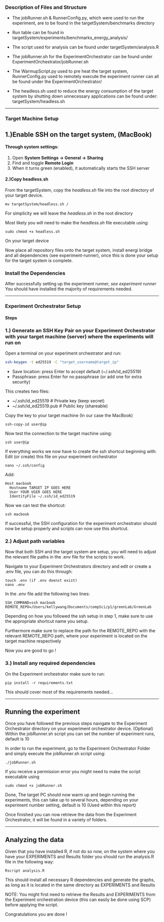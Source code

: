 

### Description of Files and Structure 
- The jobRunner.sh & RunnerConfig.py, which were used to run the experiment, are to be found in the targetSystem/benchmarks directory

- Run table can be found in targetSystem/experiments/benchmarks_energy_analysis/

- The script used for analysis can be found under targetSystem/analysis.R

- The jobRunner.sh for the ExperimentOrchestrator can be found under ExperimentOrchestrator/jobRunner.sh

- The WarmupScript.py used to pre heat the target system, RunnerConfig.py used to remotely execute the experiment runner can all be found under the ExperimentOrchestrator/

- The headless.sh used to reduce the energy consumption of the target system by shutting down unnecessary applications can be found under: targetSystem/headless.sh
***
### Target Machine Setup


## 1.)Enable SSH on the target system, (MacBook)
#### Through system settings:
1. Open **System Settings → General → Sharing**
2. Find and toggle **Remote Login**
3. When it turns green (enabled), it automatically starts the SSH server

#### 2.)Copy headless.sh
From the targetSystem, copy the *headless.sh* file into the root directory of your target device. 

```
mv targetSystem/headless.sh /
```
For simplicity we will leave the *headless.sh* in the root directory


Most likely you will need to make the *headless.sh* file executable using:
```
sudo chmod +x headless.sh
```
On your target device

Now place all repository files onto the target system, install energi bridge and all dependencies (see experiment-runner), once this is done your setup for the target system is complete.

### Install the Dependencies
After successfully setting up the experiment runner, *see experiment runner*
You should have installed the majority of requirements needed.

***
### Experiment Orchestrator Setup

#### Steps

### 1.) Generate an SSH Key Pair on your Experiment Orchestrator with your target machine (server) where the experiments will run on

Open a terminal on your experiment orchestrator and run: 

```bash
ssh-keygen -t ed25519 -C "target_username@target_ip"
````

- Save location: press Enter to accept default (~/.ssh/id_ed25519)
- Passphrase: press Enter for no passphrase (or add one for extra security)

This creates two files:
- ~/.ssh/id_ed25519        # Private key (keep secret)
- ~/.ssh/id_ed25519.pub    # Public key (shareable)

Copy the key to your target machine (In our case the MacBook) 
```
ssh-copy-id user@ip
```
Now test the connection to the target machine using:
```
ssh user@ip
```
If everything works we now have to create the ssh shortcut beginning with:
Edit (or create) this file on your experiment orchestrator
```
nano ~/.ssh/config
```
Add:
```
Host macbook
  Hostname TARGET IP GOES HERE
  User YOUR USER GOES HERE
  IdentityFile ~/.ssh/id_ed25519
```
Now we can test the shortcut:
```
ssh macbook
```
If successful, the SSH configuration for the experiment orchestrator should now be setup properly and scripts can now use this shortcut.

### 2.) Adjust path variables
Now that both SSH and the target system are setup, you will need to adjust the relevant file paths in the .env file for the scripts to work.

Navigate to your Experiment Orchestrators directory and edit or create a .env file, you can do this through:
```
touch .env (if .env doenst exist)
nano .env
```
In the *.env* file add the following two lines:
```
SSH_COMMAND=ssh macbook
REMOTE_REPO=/Users/kellywang/Documents/compSci/p1/greenLab/GreenLab
```
Depending on how you followed the ssh setup in step 1, make sure to use the appropriate shortcut name you setup. 

Furthermore make sure to replace the path for the REMOTE_REPO with the relevant REMOTE_REPO path, where your experiment is located on 
the target machine respectively

Now you are good to go !

### 3.) Install any required dependencies
On the Experiment orchestrator make sure to run:
```
pip install -r requirements.txt
```
This should cover most of the requirements needed...

***
## Running the experiment
Once you have followed the previous steps navigate to the Experiment Orchestrator directory on your experiment orchestrator device.
(Optional) Within the jobRunner.sh script you can set the number of experiment runs, default is 10

In order to run the experiment, go to the Experiment Orchestrator Folder and simply execute the jobRunner.sh script using:
```
./jobRunner.sh
```
If you receive a permission error you might need to make the script executable using 
```
sudo chmod +x jobRunner.sh
```

Done, The target PC should now warm up and begin running the experiments, this can take up to several hours, depending on your experiment number setting, 
default is 10 (Used within this report)


Once finished you can now retrieve the data from the Experiment Orchestrator, it will be found in a variety of folders.

***
## Analyzing the data
Given that you have installed R, if not do so now, on the system where you have your EXPERIMENTS and Results folder you should run the analysis.R file in the following way:
```
Rscript analysis.R
```
This should install all necessary R dependencies and generate the graphs, as long as it is located in the same directory as EXPERIMENTS and Results

NOTE: You might first need to retrieve the Results and EXPERIMENTS from the Experiment orchestration device (this can easily be done using SCP) before applying the script.

Congratulations you are done !



